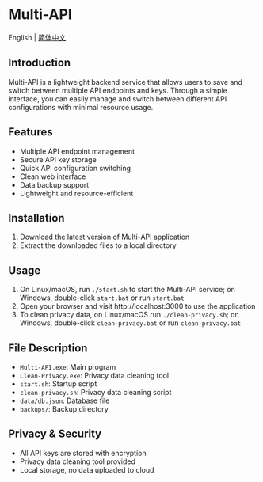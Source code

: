 # Multi-API

English | [简体中文](README_ZH.md)

## Introduction

Multi-API is a lightweight backend service that allows users to save and switch between multiple API endpoints and keys. Through a simple interface, you can easily manage and switch between different API configurations with minimal resource usage.

## Features

- Multiple API endpoint management
- Secure API key storage
- Quick API configuration switching
- Clean web interface
- Data backup support
- Lightweight and resource-efficient

## Installation

1. Download the latest version of Multi-API application
2. Extract the downloaded files to a local directory

## Usage

1. On Linux/macOS, run `./start.sh` to start the Multi-API service; on Windows, double-click `start.bat` or run `start.bat`
2. Open your browser and visit http://localhost:3000 to use the application
3. To clean privacy data, on Linux/macOS run `./clean-privacy.sh`; on Windows, double-click `clean-privacy.bat` or run `clean-privacy.bat`

## File Description

- `Multi-API.exe`: Main program
- `Clean-Privacy.exe`: Privacy data cleaning tool
- `start.sh`: Startup script
- `clean-privacy.sh`: Privacy data cleaning script
- `data/db.json`: Database file
- `backups/`: Backup directory

## Privacy & Security

- All API keys are stored with encryption
- Privacy data cleaning tool provided
- Local storage, no data uploaded to cloud